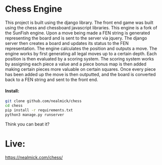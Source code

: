 # Chess Engine

This project is built using the django library.  The front end game was built using the chess and chessboard javascript libraries.  This engine is a fork of the SunFish engine.  Upon a move being made a FEN string is generated representing the board and is sent to the server via jquery.  The django server then creates a board and updates its status to the FEN representation.  The engine calculates the position and outputs a move.  The engine works by first generating all legal moves up to a certain depth.  Each position is then evaluated by a scoring system.  The scoring system works by assigning each piece a value and a piece bonus map is then added making certain pieces more valuable on certain squares.  Once every piece has been added up the move is then outputted, and the board is converted back to a FEN string and sent to the front end. 



#### Install:
```bash
git clone github.com/nealmick/chess
cd chess
pip install -r requirements.txt
python3 manage.py runserver
```

Think you can beat it?
# Live:
https://nealmick.com/chess/

